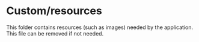 # Custom/resources

This folder contains resources (such as images) needed by the application. This file can
be removed if not needed.

